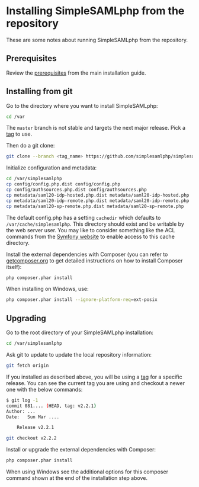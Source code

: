 Installing SimpleSAMLphp from the repository
============================================

These are some notes about running SimpleSAMLphp from the repository.

Prerequisites
-------------

Review the [prerequisites](../simplesamlphp-install) from the main installation guide.

Installing from git
-------------------

Go to the directory where you want to install SimpleSAMLphp:

```bash
cd /var
```

The `master` branch is not stable and targets the next major release.
Pick a [tag](https://github.com/simplesamlphp/simplesamlphp/tags) to use.

Then do a git clone:

```bash
git clone --branch <tag_name> https://github.com/simplesamlphp/simplesamlphp.git simplesamlphp
```

Initialize configuration and metadata:

```bash
cd /var/simplesamlphp
cp config/config.php.dist config/config.php
cp config/authsources.php.dist config/authsources.php
cp metadata/saml20-idp-hosted.php.dist metadata/saml20-idp-hosted.php
cp metadata/saml20-idp-remote.php.dist metadata/saml20-idp-remote.php
cp metadata/saml20-sp-remote.php.dist metadata/saml20-sp-remote.php
```

The default config.php has a setting `cachedir` which defaults to
`/var/cache/simplesamlphp`. This directory should exist and be
writable by the web server user. You may like to consider something
like the ACL commands from the [Symfony
website](https://symfony.com/doc/current/setup/file_permissions.html#1-using-acl-on-a-system-that-supports-setfacl-linux-bsd)
to enable access to this cache directory.

Install the external dependencies with Composer (you can refer to
[getcomposer.org](https://getcomposer.org/) to get detailed
instructions on how to install Composer itself):

```bash
php composer.phar install
```

When installing on Windows, use:

```bash
php composer.phar install --ignore-platform-req=ext-posix
```

Upgrading
---------

Go to the root directory of your SimpleSAMLphp installation:

```bash
cd /var/simplesamlphp
```

Ask git to update to update the local repository information:

```bash
git fetch origin
```

If you installed as described above, you will be using a
[tag](https://github.com/simplesamlphp/simplesamlphp/tags) for a
specific release. You can see the current tag you are using and
checkout a newer one with the below commands:

```bash
$ git log -1
commit 081.... (HEAD, tag: v2.2.1)
Author: ...
Date:   Sun Mar ....

    Release v2.2.1

git checkout v2.2.2
```

Install or upgrade the external dependencies with Composer:

```bash
php composer.phar install
```

When using Windows see the additional options for this composer
command shown at the end of the installation step above.
